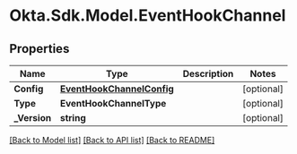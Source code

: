 # Okta.Sdk.Model.EventHookChannel

## Properties

Name | Type | Description | Notes
------------ | ------------- | ------------- | -------------
**Config** | [**EventHookChannelConfig**](EventHookChannelConfig.md) |  | [optional] 
**Type** | **EventHookChannelType** |  | [optional] 
**_Version** | **string** |  | [optional] 

[[Back to Model list]](../README.md#documentation-for-models) [[Back to API list]](../README.md#documentation-for-api-endpoints) [[Back to README]](../README.md)

